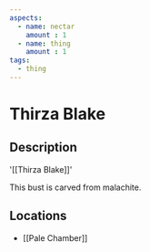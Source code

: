 ```yaml
---
aspects: 
  - name: nectar
    amount : 1
  - name: thing
    amount : 1
tags:
  - thing
---
```


# Thirza Blake

## Description
'[[Thirza Blake]]'

This bust is carved from malachite.
## Locations
- [[Pale Chamber]]
